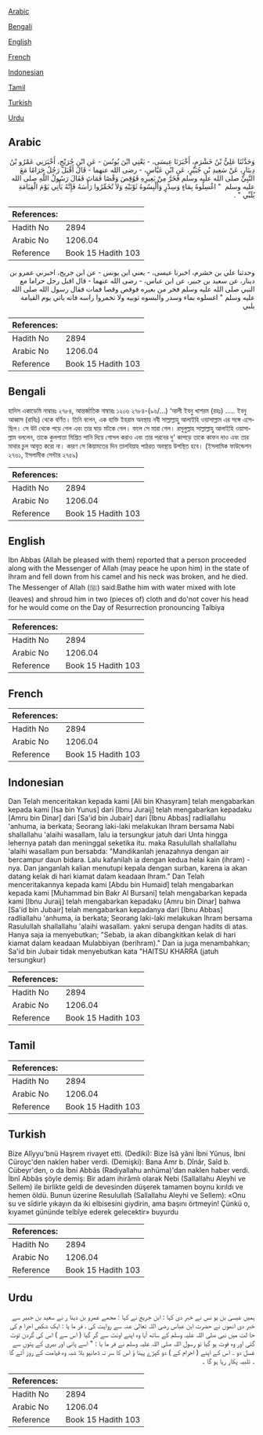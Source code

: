 [Arabic](#arabic)

[Bengali](#bengali)

[English](#english)

[French](#french)

[Indonesian](#indonesian)

[Tamil](#tamil)

[Turkish](#turkish)

[Urdu](#urdu)

## Arabic


<div dir="rtl" lang="ar" style={{fontSize:'larger',backgroundColor:'#f8f9fa',padding:20}}>
وَحَدَّثَنَا عَلِيُّ بْنُ خَشْرَمٍ، أَخْبَرَنَا عِيسَى، - يَعْنِي ابْنَ يُونُسَ - عَنِ ابْنِ جُرَيْجٍ، أَخْبَرَنِي عَمْرُو بْنُ دِينَارٍ، عَنْ سَعِيدِ بْنِ جُبَيْرٍ، عَنِ ابْنِ عَبَّاسٍ، - رضى الله عنهما - قَالَ أَقْبَلَ رَجُلٌ حَرَامًا مَعَ النَّبِيِّ صلى الله عليه وسلم فَخَرَّ مِنْ بَعِيرِهِ فَوُقِصَ وَقْصًا فَمَاتَ فَقَالَ رَسُولُ اللَّهِ صلى الله عليه وسلم ‏ "‏ اغْسِلُوهُ بِمَاءٍ وَسِدْرٍ وَأَلْبِسُوهُ ثَوْبَيْهِ وَلاَ تُخَمِّرُوا رَأْسَهُ فَإِنَّهُ يَأْتِي يَوْمَ الْقِيَامَةِ يُلَبِّي ‏"‏ ‏.‏
</div>
<div style={{backgroundColor:'#f8f9fa',padding:20, marginBottom: 10}}><table> <thead> <tr> <th>References:</th> <th></th> </tr> </thead> <tbody><tr><td>Hadith No</td><td>2894</td></tr><tr><td>Arabic No</td><td>1206.04</td></tr><tr><td>Reference</td><td>Book 15 Hadith 103</td></tr></tbody></table></div>


<div dir="rtl" lang="ar" style={{fontSize:'larger',backgroundColor:'#f8f9fa',padding:20}}>
وحدثنا علي بن خشرم، اخبرنا عيسى، - يعني ابن يونس - عن ابن جريج، اخبرني عمرو بن دينار، عن سعيد بن جبير، عن ابن عباس، - رضى الله عنهما - قال اقبل رجل حراما مع النبي صلى الله عليه وسلم فخر من بعيره فوقص وقصا فمات فقال رسول الله صلى الله عليه وسلم " اغسلوه بماء وسدر والبسوه ثوبيه ولا تخمروا راسه فانه ياتي يوم القيامة يلبي
</div>
<div style={{backgroundColor:'#f8f9fa',padding:20, marginBottom: 10}}><table> <thead> <tr> <th>References:</th> <th></th> </tr> </thead> <tbody><tr><td>Hadith No</td><td>2894</td></tr><tr><td>Arabic No</td><td>1206.04</td></tr><tr><td>Reference</td><td>Book 15 Hadith 103</td></tr></tbody></table></div>

## Bengali


<div dir="ltr" lang="bn" style={{fontSize:'larger',backgroundColor:'#f8f9fa',padding:20}}>
হাদিস একাডেমি নাম্বারঃ ২৭৮৪, আন্তর্জাতিক নাম্বারঃ ১২০৬ ২৭৮৪-(৯৬/...) ‘আলী ইবনু খাশরম (রহঃ) ..... ইবনু আব্বাস (রাযিঃ) থেকে বর্ণিত। তিনি বলেন, এক ব্যক্তি ইহরাম অবস্থায় নবী সাল্লাল্লাহু আলাইহি ওয়াসাল্লাম এর সঙ্গে এসেছিল। সে উট থেকে পড়ে গেল এবং তার ঘাড় মটকে গেল। ফলে সে মারা গেল। রসূলুল্লাহ সাল্লাল্লাহু আলাইহি ওয়াসাল্লাম বললেন, তাকে কুলপাতা মিশ্রিত পানি দিয়ে গোসল করাও এবং তার পরনের দু' কাপড়ে তাকে কাফন দাও এবং তার মাথার চুল আবৃত করো না। কারণ সে কিয়ামতের দিন তালবিয়াহ পাঠরত অবস্থায় উপস্থিত হবে। (ইসলামিক ফাউন্ডেশন ২৭৬১, ইসলামীক সেন্টার ২৭৫৯)
</div>
<div style={{backgroundColor:'#f8f9fa',padding:20, marginBottom: 10}}><table> <thead> <tr> <th>References:</th> <th></th> </tr> </thead> <tbody><tr><td>Hadith No</td><td>2894</td></tr><tr><td>Arabic No</td><td>1206.04</td></tr><tr><td>Reference</td><td>Book 15 Hadith 103</td></tr></tbody></table></div>

## English


<div dir="ltr" lang="en" style={{fontSize:'larger',backgroundColor:'#f8f9fa',padding:20}}>
Ibn Abbas (Allah be pleased with them) reported that a person proceeded along with the Messenger of Allah (may peace he upon him) in the state of Ihram and fell down from his camel and his neck was broken, and he died. The Messenger of Allah (ﷺ) said:Bathe him with water mixed with lote (leaves) and shroud him in two (pieces of) cloth and do'not cover his head for he would come on the Day of Resurrection pronouncing Talbiya
</div>
<div style={{backgroundColor:'#f8f9fa',padding:20, marginBottom: 10}}><table> <thead> <tr> <th>References:</th> <th></th> </tr> </thead> <tbody><tr><td>Hadith No</td><td>2894</td></tr><tr><td>Arabic No</td><td>1206.04</td></tr><tr><td>Reference</td><td>Book 15 Hadith 103</td></tr></tbody></table></div>

## French


<div dir="ltr" lang="fr" style={{fontSize:'larger',backgroundColor:'#f8f9fa',padding:20}}>

</div>
<div style={{backgroundColor:'#f8f9fa',padding:20, marginBottom: 10}}><table> <thead> <tr> <th>References:</th> <th></th> </tr> </thead> <tbody><tr><td>Hadith No</td><td>2894</td></tr><tr><td>Arabic No</td><td>1206.04</td></tr><tr><td>Reference</td><td>Book 15 Hadith 103</td></tr></tbody></table></div>

## Indonesian


<div dir="ltr" lang="id" style={{fontSize:'larger',backgroundColor:'#f8f9fa',padding:20}}>
Dan Telah menceritakan kepada kami [Ali bin Khasyram] telah mengabarkan kepada kami [Isa bin Yunus] dari [Ibnu Juraij] telah mengabarkan kepadaku [Amru bin Dinar] dari [Sa'id bin Jubair] dari [Ibnu Abbas] radliallahu 'anhuma, ia berkata; Seorang laki-laki melakukan Ihram bersama Nabi shallallahu 'alaihi wasallam, lalu ia tersungkur jatuh dari Unta hingga lehernya patah dan meninggal seketika itu. maka Rasulullah shallallahu 'alaihi wasallam pun bersabda: "Mandikanlah jenazahnya dengan air bercampur daun bidara. Lalu kafanilah ia dengan kedua helai kain (ihram) -nya. Dan janganlah kalian menutupi kepala dengan surban, karena ia akan datang kelak di hari kiamat dalam keadaan Ihram." Dan Telah menceritakannya kepada kami [Abdu bin Humaid] telah mengabarkan kepada kami [Muhammad bin Bakr Al Bursani] telah mengabarkan kepada kami [Ibnu Juraij] telah mengabarkan kepadaku [Amru bin Dinar] bahwa [Sa'id bin Jubair] telah mengabarkan kepadanya dari [Ibnu Abbas] radliallahu 'anhuma, ia berkata; Seorang laki-laki melakukan Ihram bersama Rasulullah shallallahu 'alaihi wasallam. yakni serupa dengan hadits di atas. Hanya saja ia menyebutkan; "Sebab, ia akan dibangkitkan kelak di hari kiamat dalam keadaan Mulabbiyan (berihram)." Dan ia juga menambahkan; Sa'id bin Jubair tidak menyebutkan kata "HAITSU KHARRA (jatuh tersungkur)
</div>
<div style={{backgroundColor:'#f8f9fa',padding:20, marginBottom: 10}}><table> <thead> <tr> <th>References:</th> <th></th> </tr> </thead> <tbody><tr><td>Hadith No</td><td>2894</td></tr><tr><td>Arabic No</td><td>1206.04</td></tr><tr><td>Reference</td><td>Book 15 Hadith 103</td></tr></tbody></table></div>

## Tamil


<div dir="ltr" lang="ta" style={{fontSize:'larger',backgroundColor:'#f8f9fa',padding:20}}>

</div>
<div style={{backgroundColor:'#f8f9fa',padding:20, marginBottom: 10}}><table> <thead> <tr> <th>References:</th> <th></th> </tr> </thead> <tbody><tr><td>Hadith No</td><td>2894</td></tr><tr><td>Arabic No</td><td>1206.04</td></tr><tr><td>Reference</td><td>Book 15 Hadith 103</td></tr></tbody></table></div>

## Turkish


<div dir="ltr" lang="tr" style={{fontSize:'larger',backgroundColor:'#f8f9fa',padding:20}}>
Bize Alîyyu'bnü Haşrem rivayet etti. (Dediki): Bize îsâ yâni İbni Yûnus, İbni Cüroyc'den naklen haber verdi. (Demişki): Bana Amr b. Dînâr, Saîd b. Cübeyr'den, o da İbni Abbâs (Radiyallahu anhüma)'dan naklen haber verdi. İbnî Abbâs şöyle demiş: Bir adam ihirâmlı olarak Nebi (Sallallahu Aleyhi ve Sellem) ile birlikte geldi de devesinden düşerek tamamen boynu kırıldı ve hemen öldü. Bunun üzerine Resulullah (Sallallahu Aleyhi ve Sellem): «Onu su ve sîdirle yıkayın da iki elbisesini giydirin, ama başını örtmeyin! Çünkü o, kıyamet gününde telbîye ederek gelecektir» buyurdu
</div>
<div style={{backgroundColor:'#f8f9fa',padding:20, marginBottom: 10}}><table> <thead> <tr> <th>References:</th> <th></th> </tr> </thead> <tbody><tr><td>Hadith No</td><td>2894</td></tr><tr><td>Arabic No</td><td>1206.04</td></tr><tr><td>Reference</td><td>Book 15 Hadith 103</td></tr></tbody></table></div>

## Urdu


<div dir="rtl" lang="ur" style={{fontSize:'larger',backgroundColor:'#f8f9fa',padding:20}}>
ہمیں عیسیٰ بن یو نس نے خبر دی کہا : ابن جریج نے کہا : مجھے عمرو بن دینا ر نے سعید بن جبیر سے خبر دی انھوں نے حضرت ابن عباس رضی اللہ تعالیٰ عنہ سے روایت کی ، فر ما یا : ایک شکص احرا م کی حا لت میں نبی صلی اللہ علیہ وسلم کے ساتھ آیا وہ اپنے اونٹ سے گر گیا ( اس سے ) اس کی گردن ٹوٹ گئی اور وہ فوت ہو گیا تو رسول اللہ صلی اللہ علیہ وسلم نے فر ما یا : " اسے پانی اور بیری کے پتوں سے غسل دو ۔ اس کے اپنے ( احرام کے ) دو کپڑے پہنا ؤ اس کا سر نہ ڈھانپو بلا شبہ وہ قیامت کے روز آئے گا ۔ تلبیہ پکار رہا ہو گا ۔
</div>
<div style={{backgroundColor:'#f8f9fa',padding:20, marginBottom: 10}}><table> <thead> <tr> <th>References:</th> <th></th> </tr> </thead> <tbody><tr><td>Hadith No</td><td>2894</td></tr><tr><td>Arabic No</td><td>1206.04</td></tr><tr><td>Reference</td><td>Book 15 Hadith 103</td></tr></tbody></table></div>